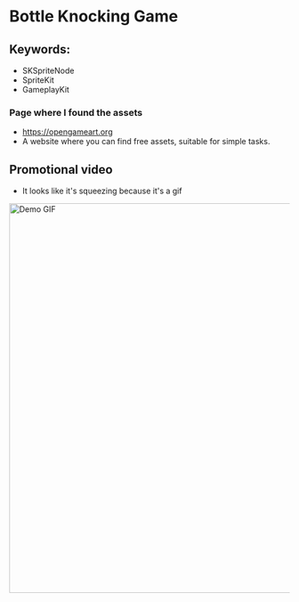 # Bottle Knocking Game

## Keywords:

- SKSpriteNode
- SpriteKit
- GameplayKit

### Page where I found the assets

- https://opengameart.org
- A website where you can find free assets, suitable for simple tasks.

## Promotional video
- It looks like it's squeezing because it's a gif

<img src="https://github.com/user-attachments/assets/646a4b30-b8b4-4135-bcd3-ac3914657d96" width="700" alt="Demo GIF">




